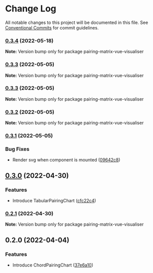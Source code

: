 # Change Log

All notable changes to this project will be documented in this file.
See [Conventional Commits](https://conventionalcommits.org) for commit guidelines.

### [0.3.4](https://github.com/sumanmaity112/pairing-matrix/compare/pairing-matrix-vue-visualiser@0.3.3...pairing-matrix-vue-visualiser@0.3.4) (2022-05-18)

**Note:** Version bump only for package pairing-matrix-vue-visualiser





### [0.3.3](https://github.com/sumanmaity112/pairing-matrix/compare/pairing-matrix-vue-visualiser@0.3.2...pairing-matrix-vue-visualiser@0.3.3) (2022-05-05)

**Note:** Version bump only for package pairing-matrix-vue-visualiser





### [0.3.3](https://github.com/sumanmaity112/pairing-matrix/compare/pairing-matrix-vue-visualiser@0.3.2...pairing-matrix-vue-visualiser@0.3.3) (2022-05-05)

**Note:** Version bump only for package pairing-matrix-vue-visualiser





### [0.3.2](https://github.com/sumanmaity112/pairing-matrix/compare/pairing-matrix-vue-visualiser@0.3.1...pairing-matrix-vue-visualiser@0.3.2) (2022-05-05)

**Note:** Version bump only for package pairing-matrix-vue-visualiser





### [0.3.1](https://github.com/sumanmaity112/pairing-matrix/compare/pairing-matrix-vue-visualiser@0.3.0...pairing-matrix-vue-visualiser@0.3.1) (2022-05-05)


### Bug Fixes

* Render svg when component is mounted ([09642c8](https://github.com/sumanmaity112/pairing-matrix/commit/09642c8e6b69849b67f27a3d7a8552c7512aa15f))



## [0.3.0](https://github.com/sumanmaity112/pairing-matrix/compare/pairing-matrix-vue-visualiser@0.2.1...pairing-matrix-vue-visualiser@0.3.0) (2022-04-30)


### Features

* Introduce TabularPairingChart ([cfc22c4](https://github.com/sumanmaity112/pairing-matrix/commit/cfc22c4c186e698e521b4c09ec689e251e9bd9b6))



### [0.2.1](https://github.com/sumanmaity112/pairing-matrix/compare/pairing-matrix-vue-visualiser@0.2.0...pairing-matrix-vue-visualiser@0.2.1) (2022-04-30)

**Note:** Version bump only for package pairing-matrix-vue-visualiser





## 0.2.0 (2022-04-04)


### Features

* Introduce ChordPairingChart ([37e6a10](https://github.com/sumanmaity112/pairing-matrix/commit/37e6a1098987adbd1a88d47476cd0de172290523))
